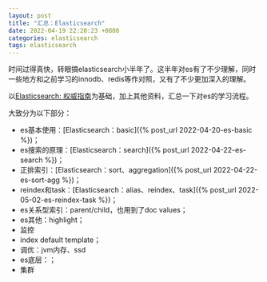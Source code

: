 ```yaml
---
layout: post
title: "汇总：Elasticsearch"
date: 2022-04-19 22:20:23 +0800
categories: elasticsearch
tags: elasticsearch
---
```


时间过得真快，转眼搞elasticsearch小半年了。这半年对es有了不少理解，同时一些地方和之前学习的innodb、redis等作对照，又有了不少更加深入的理解。

以[Elasticsearch: 权威指南](https://www.elastic.co/guide/cn/elasticsearch/guide/current/index.html)为基础，加上其他资料，汇总一下对es的学习流程。

大致分为以下部分：
- es基本使用：[Elasticsearch：basic]({% post_url 2022-04-20-es-basic %})；
- es搜索的原理：[Elasticsearch：search]({% post_url 2022-04-22-es-search %})；
- 正排索引：[Elasticsearch：sort、aggregation]({% post_url 2022-04-22-es-sort-agg %})；
- reindex和task：[Elasticsearch：alias、reindex、task]({% post_url 2022-05-02-es-reindex-task %})；
- es关系型索引：parent/child，也用到了doc values；
- es其他：highlight；
- 监控
- index default template；
- 调优：jvm内存、ssd
- es底层：；
- 集群


